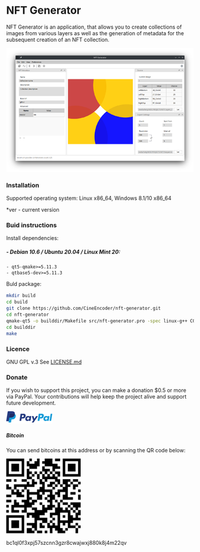 # NFT Generator

NFT Generator is an application, that allows you to create collections of images from various layers as well as the generation of metadata for the subsequent creation of an NFT collection.

![View](./images/View_1.png)


### Installation

Supported operating system: Linux x86_64, Windows 8.1/10 x86_64


*ver - current version

### Buid instructions
Install dependencies:

##### - Debian 10.6 / Ubuntu 20.04 / Linux Mint 20:
    - qt5-qmake>=5.11.3
    - qtbase5-dev>=5.11.3

Buld package:

```sh
mkdir build
cd build
git clone https://github.com/CineEncoder/nft-generator.git
cd nft-generator
qmake-qt5 -o builddir/Makefile src/nft-generator.pro -spec linux-g++ CONFIG+=qtquickcompiler (or for Debian:  /usr/lib/qt5/bin/qmake -o builddir/Makefile src/nft-generator.pro -spec linux-g++)
cd builddir
make
```

### Licence

GNU GPL v.3
See [LICENSE.md](https://github.com/CineEncoder/nft-generator/blob/master/LICENSE)

### Donate

If you wish to support this project, you can make a donation $0.5 or more via PayPal. Your contributions will help keep the project alive and support future development.

[![PayPal](./images/PayPal.png)](https://paypal.me/KozhukharenkoOleg?locale.x=ru_RU)

##### Bitcoin
You can send bitcoins at this address or by scanning the QR code below:

![Bitcoin](./images/Bitcoin.png)

bc1ql0f3xpj57szcnn3gzr8cwajwxj880k8j4m22qv
